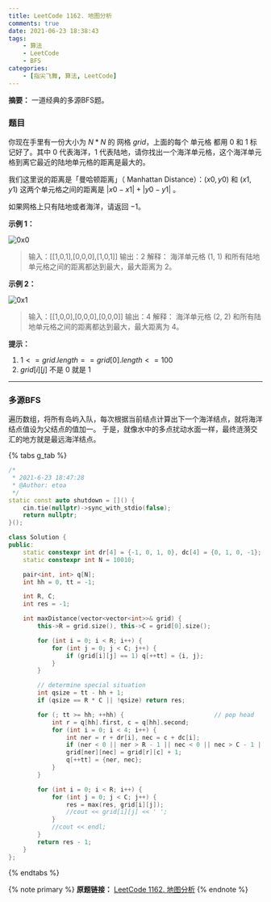 ```yaml
---
title: LeetCode 1162. 地图分析
comments: true
date: 2021-06-23 18:38:43
tags:
    - 算法
    - LeetCode 
    - BFS
categories:
    - [指尖飞舞, 算法, LeetCode]
---
```

__摘要：__
一道经典的多源BFS题。
<!-- more -->

### 题目
你现在手里有一份大小为 $N*N$ 的 网格 $grid$，上面的每个 单元格 都用 $0$ 和 $1$ 标记好了。其中 $0$ 代表海洋，$1$ 代表陆地，请你找出一个海洋单元格，这个海洋单元格到离它最近的陆地单元格的距离是最大的。

我们这里说的距离是「曼哈顿距离」（ Manhattan Distance）：$(x0, y0)$ 和 $(x1, y1)$ 这两个单元格之间的距离是 $|x0 - x1| + |y0 - y1|$ 。

如果网格上只有陆地或者海洋，请返回 $-1$。
 

__示例 1：__

![0x0](1.jpeg)

> 输入：[[1,0,1],[0,0,0],[1,0,1]]
输出：2
解释： 
海洋单元格 (1, 1) 和所有陆地单元格之间的距离都达到最大，最大距离为 2。

__示例 2：__

![0x1](2.jpeg)

> 输入：[[1,0,0],[0,0,0],[0,0,0]]
输出：4
解释： 
海洋单元格 (2, 2) 和所有陆地单元格之间的距离都达到最大，最大距离为 4。

__提示：__

1. $1 <= grid.length == grid[0].length <= 100$
2. $grid[i][j]$ 不是 $0$ 就是 $1$

___

### 多源BFS
遍历数组，将所有岛屿入队，每次根据当前结点计算出下一个海洋结点，就将海洋结点值设为父结点的值加一。
于是，就像水中的多点扰动水面一样，最终涟漪交汇的地方就是最远海洋结点。

{% tabs g_tab %}
<!-- tab C++ -->
```c++
/*
 * 2021-6-23 18:47:28
 * @Author: etoa
 */
static const auto shutdown = []() {
    cin.tie(nullptr)->sync_with_stdio(false);
    return nullptr;
}();

class Solution {
public:
    static constexpr int dr[4] = {-1, 0, 1, 0}, dc[4] = {0, 1, 0, -1};
    static constexpr int N = 10010;

    pair<int, int> q[N];
    int hh = 0, tt = -1;

    int R, C;
    int res = -1;

    int maxDistance(vector<vector<int>>& grid) {
        this->R = grid.size(), this->C = grid[0].size();

        for (int i = 0; i < R; i++) {
            for (int j = 0; j < C; j++) {
                if (grid[i][j] == 1) q[++tt] = {i, j};
            }
        }

        // determine special situation
        int qsize = tt - hh + 1;
        if (qsize == R * C || !qsize) return res;

        for (; tt >= hh; ++hh) {                         // pop head
            int r = q[hh].first, c = q[hh].second;
            for (int i = 0; i < 4; i++) {
                int ner = r + dr[i], nec = c + dc[i];
                if (ner < 0 || ner > R - 1 || nec < 0 || nec > C - 1 || grid[ner][nec]) continue;
                grid[ner][nec] = grid[r][c] + 1;
                q[++tt] = {ner, nec};
            }
        }

        for (int i = 0; i < R; i++) {
            for (int j = 0; j < C; j++) {
                res = max(res, grid[i][j]);
                //cout << grid[i][j] << ' ';
            }
            //cout << endl;
        }
        return res - 1;
    }
};
```
<!-- endtab -->
{% endtabs %}



{% note primary %}
__原题链接：__ [LeetCode 1162. 地图分析](https://leetcode-cn.com/problems/as-far-from-land-as-possible/)
{% endnote %}